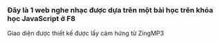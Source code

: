 ### Đây là 1 web nghe nhạc được dựa trên một bài học trên khóa học JavaScript ở F8

Giao diện được thiết kế được lấy cảm hứng từ ZingMP3
